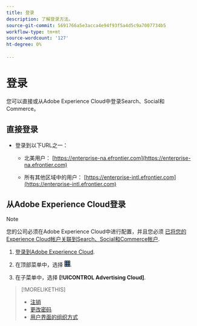 ```yaml
---
title: 登录
description: 了解登录方法。
source-git-commit: 5691766a5e3acca4e94f93f5a4d5c9a7007734b5
workflow-type: tm+mt
source-wordcount: '127'
ht-degree: 0%

---
```


# 登录

您可以直接或从Adobe Experience Cloud中登录Search、Social和Commerce。

## 直接登录

* 登录到以下URL之一：

   * 北美用户： [https://enterprise-na.efrontier.com](https://enterprise-na.efrontier.com)

   * 所有其他区域中的用户： [https://enterprise-intl.efrontier.com](https://enterprise-intl.efrontier.com)

## 从Adobe Experience Cloud登录

>[!NOTE]
>
>您的公司必须在Adobe Experience Cloud中进行配置，并且您必须 [已将您的Experience Cloud帐户关联到Search、Social和Commerce帐户](https://experiencecloud.adobe.com/resources/help/en_US/mcloud/organizations.html).

1. [登录到Adobe Experience Cloud](https://experienceleague.adobe.com/docs/core-services/interface/experience-cloud.html#signin).

1. 在顶部菜单中，选择 ![解决方案选择器](/help/search-social-commerce/assets/menu-icon.png "解决方案选择器").

1. 在子菜单中，选择 **[!UICONTROL Advertising Cloud]**.

>[!MORELIKETHIS]
>
>* [注销](log-out.md)
>* [更改密码](/help/search-social-commerce/tools/password-change.md)
>* [用户界面的组织方式](user-interface.md)

